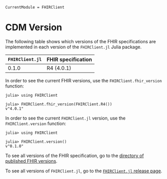 ```@meta
CurrentModule = FHIRClient
```

# CDM Version

The following table shows which versions of the FHIR specifications are
implemented in each version of the `FHIRClient.jl` Julia package.

| `FHIRClient.jl` | FHIR specification |
| --------------- | ------------------ |
| 0.1.0           |  R4 (4.0.1)        |

In order to see the current FHIR versions, use the
`FHIRClient.fhir_version` function:
```jldoctest
julia> using FHIRClient

julia> FHIRClient.fhir_version(FHIRClient.R4())
v"4.0.1"
```

In order to see the current `FHIRClient.jl` version, use the
`FHIRClient.version` function:

```jldoctest
julia> using FHIRClient

julia> FHIRClient.version()
v"0.1.0"
```

To see all versions of the FHIR specification, go to the
[directory of published FHIR versions](http://hl7.org/fhir/directory.html).

To see all versions of `FHIRClient.jl`, go to the
[`FHIRClient.jl` release page](https://github.com/JuliaHealth/FHIRClient.jl/releases).
